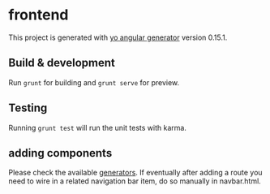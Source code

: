 # frontend

This project is generated with [yo angular generator](https://github.com/yeoman/generator-angular)
version 0.15.1.

## Build & development

Run `grunt` for building and `grunt serve` for preview.

## Testing

Running `grunt test` will run the unit tests with karma.

## adding components

Please check the available [generators](https://github.com/yeoman/generator-angular#generators).
If eventually after adding a route you need to wire in a related navigation bar item, do so manually in navbar.html.